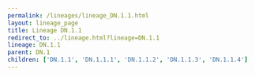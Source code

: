 ```yaml
---
permalink: /lineages/lineage_DN.1.1.html
layout: lineage_page
title: Lineage DN.1.1
redirect_to: ../lineage.html?lineage=DN.1.1
lineage: DN.1.1
parent: DN.1
children: ['DN.1.1', 'DN.1.1.1', 'DN.1.1.2', 'DN.1.1.3', 'DN.1.1.4']
---
```

